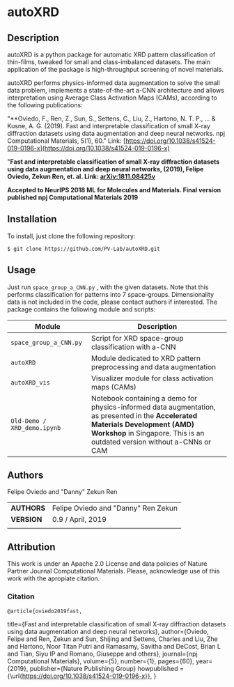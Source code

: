 
autoXRD
===========
## Description


autoXRD is a python package for automatic XRD pattern classification of thin-films, tweaked for small and class-imbalanced datasets. The main application of the package is high-throughput screening of novel materials.

autoXRD performs physics-informed data augmentation to solve the small data problem, implements a state-of-the-art a-CNN architecture and allows interpretation using Average Class Activation Maps (CAMs), according to the following publications:

"**Oviedo, F., Ren, Z., Sun, S., Settens, C., Liu, Z., Hartono, N. T. P., ... & Kusne, A. G. (2019). Fast and interpretable classification of small X-ray diffraction datasets using data augmentation and deep neural networks. npj Computational Materials, 5(1), 60."  Link: [https://doi.org/10.1038/s41524-019-0196-x](https://doi.org/10.1038/s41524-019-0196-x)


"**Fast and interpretable classification of small X-ray diffraction datasets using data augmentation and deep neural networks, (2019), Felipe Oviedo, Zekun Ren, et. al.  Link: [arXiv:1811.08425v](https://arxiv.org/abs/1811.08425v2)**

**Accepted to NeurIPS 2018 ML for Molecules and Materials. Final version published npj Computational Materials 2019**


## Installation

To install, just clone the following repository:

`$ git clone https://github.com/PV-Lab/autoXRD.git`

## Usage

Just run `space_group_a_CNN.py` , with the given datasets. Note that this performs classification for patterns into 7 space-groups. Dimensionality data is not included in the code, please contact authors if interested.
The package contains the following module and scripts:

| Module | Description |
| ------------- | ------------------------------ |
| `space_group_a_CNN.py`      | Script for XRD space-group classification with a-CNN      |
| `autoXRD`      | Module dedicated to XRD pattern preprocessing and data augmentation       |
| `autoXRD_vis`   | Visualizer module for class activation maps (CAMs)     |
| `Old-Demo / XRD_demo.ipynb` | Notebook containing a demo for physics-informed data augmentation, as presented in the **Accelerated Materials Development (AMD) Workshop** in Singapore. This is an outdated version without a-CNNs or CAM|


## Authors
Felipe Oviedo and "Danny" Zekun Ren


||                    |
| ------------- | ------------------------------ |
| **AUTHORS**      | Felipe Oviedo and "Danny" Ren Zekun     | 
| **VERSION**      | 0.9 / April, 2019     | 
||                    |

## Attribution

This work is under an Apache 2.0 License and data policies of Nature Partner Journal Computational Materials. Please, acknowledge use of this work with the apropiate citation.

### Citation

    @article{oviedo2019fast,
  title={Fast and interpretable classification of small X-ray diffraction datasets using data augmentation and deep neural networks},
  author={Oviedo, Felipe and Ren, Zekun and Sun, Shijing and Settens, Charles and Liu, Zhe and Hartono, Noor Titan Putri and Ramasamy, Savitha and DeCost, Brian L and Tian, Siyu IP and Romano, Giuseppe and others},
  journal={npj Computational Materials},
  volume={5},
  number={1},
  pages={60},
  year={2019},
  publisher={Nature Publishing Group}
  howpublished = {\url{https://doi.org/10.1038/s41524-019-0196-x}},
}
